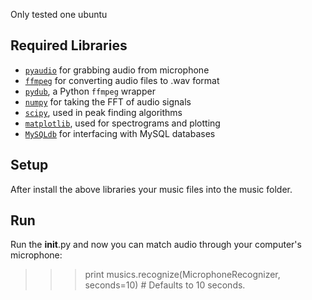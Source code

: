 Only tested one ubuntu

## Required Libraries

* [`pyaudio`](http://people.csail.mit.edu/hubert/pyaudio/) for grabbing audio from microphone
* [`ffmpeg`](https://github.com/FFmpeg/FFmpeg) for converting audio files to .wav format
* [`pydub`](http://pydub.com/), a Python `ffmpeg` wrapper
* [`numpy`](http://www.numpy.org/) for taking the FFT of audio signals
* [`scipy`](http://www.scipy.org/), used in peak finding algorithms
* [`matplotlib`](http://matplotlib.org/), used for spectrograms and plotting
* [`MySQLdb`](http://mysql-python.sourceforge.net/MySQLdb.html) for interfacing with MySQL databases

## Setup

After install the above libraries your music files into the music folder.

## Run

Run the __init__.py and now you can match audio through your computer's microphone:

>>> print musics.recognize(MicrophoneRecognizer, seconds=10) # Defaults to 10 seconds.
